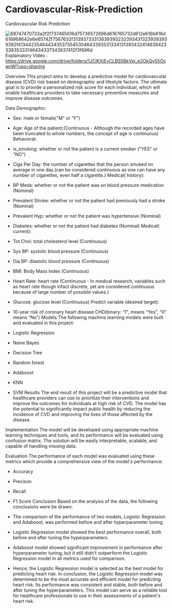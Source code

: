 # Cardiovascular-Risk-Prediction
Cardiovascular Risk Prediction

![68747470733a2f2f737465616d75736572696d616765732d612e616b616d616968642e6e65742f7567632f313937333136393932323934313239393939392f413442354644343537354530464339353133413139343241463842333835333146434337343937412f3f696d](https://github.com/Sridharpadhy/Cardiovascular-Risk-Prediction/assets/120051156/79739db6-d386-417b-b4dc-7ac37ea29e63)
Explainatory Video : https://drive.google.com/drive/folders/1JClKXiEyCLBS5BkVej_e2OkQy55OvwnW?usp=sharing 

Overview
This project aims to develop a predictive model for cardiovascular disease (CVD) risk based on demographic and lifestyle factors. The ultimate goal is to provide a personalized risk score for each individual, which will enable healthcare providers to take necessary preventive measures and improve disease outcomes.


Data
Demographic:
* Sex: male or female("M" or "F")
* Age: Age of the patient;(Continuous - Although the recorded ages have been truncated to whole numbers, the concept of age is continuous)
Behavioral:
* is_smoking: whether or not the patient is a current smoker ("YES" or "NO")
* Cigs Per Day: the number of cigarettes that the person smoked on average in one day.(can be considered continuous as one can have any number of cigarettes, even half a cigarette.)
Medical( history):
* BP Meds: whether or not the patient was on blood pressure medication (Nominal)
* Prevalent Stroke: whether or not the patient had previously had a stroke (Nominal)
* Prevalent Hyp: whether or not the patient was hypertensive (Nominal)
* Diabetes: whether or not the patient had diabetes (Nominal)
Medical( current):
* Tot Chol: total cholesterol level (Continuous)
* Sys BP: systolic blood pressure (Continuous)
* Dia BP: diastolic blood pressure (Continuous)
* BMI: Body Mass Index (Continuous)
* Heart Rate: heart rate (Continuous - In medical research, variables such as heart rate though infact discrete, yet are considered continuous because of large number of possible values.)
* Glucose: glucose level (Continuous)
Predict variable (desired target):
* 10-year risk of coronary heart disease CHD(binary: “1”, means “Yes”, “0” means “No”)
Models
The following machine learning models were built and evaluated in this project:

* Logistic Regression
* Naive Bayes 
* Decision Tree
* Random forest 
* Adaboost
* KNN
* SVM
Results
The end result of this project will be a predictive model that healthcare providers can use to prioritize their interventions and improve the outcomes for individuals at high risk of CVD. The model has the potential to significantly impact public health by reducing the incidence of CVD and improving the lives of those affected by the disease.

Implementation
The model will be developed using appropriate machine learning techniques and tools, and its performance will be evaluated using confusion matrix. The solution will be easily interpretable, scalable, and capable of handling missing data.

Evaluation
The performance of each model was evaluated using these metrics which provide a comprehensive view of the model's performance:

* Accuracy
* Precison 
* Recall
* F1 Score
Conclusion
Based on the analysis of the data, the following conclusions were be drawn:

* The comparison of the performance of two models, Logistic Regression and Adaboost, was performed before and after hyperparameter tuning.
* Logistic Regression model showed the best performance overall, both before and after tuning the hyperparameters.
* Adaboost model showed significant improvement in performance after hyperparameter tuning, but it still didn't outperform the Logistic Regression model in all metrics used for comparison.
* Hence, the Logistic Regression model is selected as the best model for predicting heart risk.
In conclusion, the Logistic Regression model was determined to be the most accurate and efficient model for predicting heart risk. Its performance was consistent and stable, both before and after tuning the hyperparameters. This model can serve as a reliable tool for healthcare professionals to use in their assessments of a patient's heart risk.


